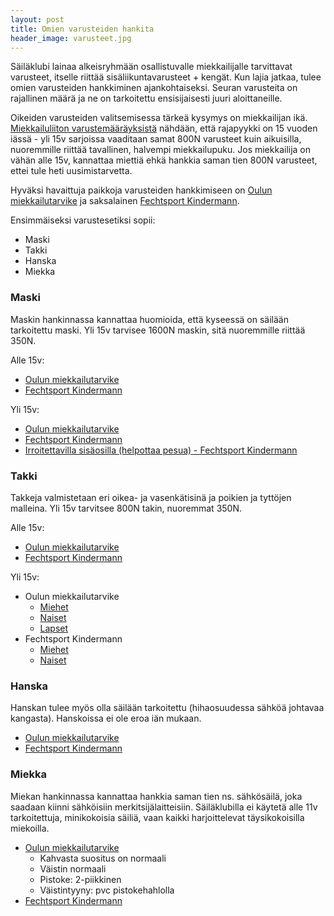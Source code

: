 ```yaml
---
layout: post
title: Omien varusteiden hankita
header_image: varusteet.jpg
---
```


Säiläklubi lainaa alkeisryhmään osallistuvalle miekkailijalle tarvittavat varusteet, itselle riittää sisäliikuntavarusteet + kengät. Kun lajia jatkaa, tulee omien varusteiden hankkiminen ajankohtaiseksi. Seuran varusteita on rajallinen määrä ja ne on tarkoitettu ensisijaisesti juuri aloittaneille.

Oikeiden varusteiden valitsemisessa tärkeä kysymys on miekkailijan ikä. [Miekkailuliiton varustemääräyksistä](http://www.fencing-pentathlon.fi/miekkailu/kilpailutoiminta/varusteet/) nähdään, että rajapyykki on 15 vuoden iässä - yli 15v sarjoissa vaaditaan samat 800N varusteet kuin aikuisilla, nuoremmille riittää tavallinen, halvempi miekkailupuku. Jos miekkailija on vähän alle 15v, kannattaa miettiä ehkä hankkia saman tien 800N varusteet, ettei tule heti uusimistarvetta.

Hyväksi havaittuja paikkoja varusteiden hankkimiseen on [Oulun miekkailutarvike](http://www.miekkailutarvike.fi/) ja saksalainen [Fechtsport Kindermann](http://fechtsport-kindermann.de/).

Ensimmäiseksi varustesetiksi sopii:

* Maski
* Takki
* Hanska
* Miekka

### Maski

Maskin hankinnassa kannattaa huomioida, että kyseessä on säilään tarkoitettu maski. Yli 15v tarvisee 1600N maskin, sitä nuoremmille riittää 350N.

Alle 15v:

- [Oulun miekkailutarvike](http://www.miekkailutarvike.fi/product_info.php?cPath=137_37_33&products_id=56)
- [Fechtsport Kindermann](https://sslsites.de/fechtsport-kindermann.de/product_info.php?CatalogCategoryID=28&products_id=615&ProductRefID=ceb0f79282bfbed429dfd42e104a9e77)

Yli 15v:

- [Oulun miekkailutarvike](http://www.miekkailutarvike.fi/product_info.php?cPath=137_37_33&products_id=55)
- [Fechtsport Kindermann](https://sslsites.de/fechtsport-kindermann.de/product_info.php?CatalogCategoryID=28&products_id=151&ProductRefID=ceb0f79282bfbed429dfd42e104a9e77)
- [Irroitettavilla sisäosilla (helpottaa pesua) - Fechtsport Kindermann](https://sslsites.de/fechtsport-kindermann.de/product_info.php?CatalogCategoryID=28&products_id=423&ProductRefID=ceb0f79282bfbed429dfd42e104a9e77)

### Takki

Takkeja valmistetaan eri oikea- ja vasenkätisinä ja poikien ja tyttöjen malleina. Yli 15v tarvitsee 800N takin, nuoremmat 350N.

Alle 15v:

- [Oulun miekkailutarvike](http://www.miekkailutarvike.fi/index.php?cPath=137_36_28)
- [Fechtsport Kindermann](https://sslsites.de/fechtsport-kindermann.de/index.php?CatalogCategoryID=24_39&ProductRefID=ceb0f79282bfbed429dfd42e104a9e77)

Yli 15v:

- Oulun miekkailutarvike
	- [Miehet](http://www.miekkailutarvike.fi/index.php?cPath=137_36_139)
	- [Naiset](http://www.miekkailutarvike.fi/index.php?cPath=137_36_140)
	- [Lapset](http://www.miekkailutarvike.fi/index.php?cPath=137_36_141)
- Fechtsport Kindermann
	- [Miehet](https://sslsites.de/fechtsport-kindermann.de/index.php?CatalogCategoryID=24_41&ProductRefID=ceb0f79282bfbed429dfd42e104a9e77)
	- [Naiset](https://sslsites.de/fechtsport-kindermann.de/index.php?CatalogCategoryID=24_40&ProductRefID=ceb0f79282bfbed429dfd42e104a9e77)

### Hanska

Hanskan tulee myös olla säilään tarkoitettu (hihaosuudessa sähköä johtavaa kangasta). Hanskoissa ei ole eroa iän mukaan.

- [Oulun miekkailutarvike](http://www.miekkailutarvike.fi/product_info.php?cPath=137_38&products_id=38)
- [Fechtsport Kindermann](https://sslsites.de/fechtsport-kindermann.de/product_info.php?CatalogCategoryID=27&products_id=87&ProductRefID=ceb0f79282bfbed429dfd42e104a9e77)

### Miekka

Miekan hankinnassa kannattaa hankkia saman tien ns. sähkösäilä, joka saadaan kiinni sähköisiin merkitsijälaitteisiin. Säiläklubilla ei käytetä alle 11v tarkoitettuja, minikokoisia säiliä, vaan kaikki harjoittelevat täysikokoisilla miekoilla.

- [Oulun miekkailutarvike](http://www.miekkailutarvike.fi/product_info.php?cPath=43_57_146&products_id=680)
	- Kahvasta suositus on normaali
	- Väistin normaali
	- Pistoke: 2-piikkinen
	- Väistintyyny: pvc pistokehahlolla
- [Fechtsport Kindermann](https://sslsites.de/fechtsport-kindermann.de/product_info.php?CatalogCategoryID=35_55&products_id=528&ProductRefID=ceb0f79282bfbed429dfd42e104a9e77)